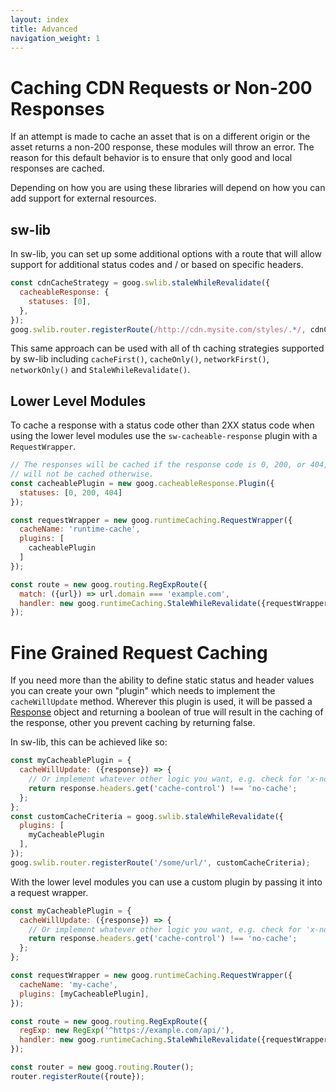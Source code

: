 ```yaml
---
layout: index
title: Advanced
navigation_weight: 1
---
```


# Caching CDN Requests or Non-200 Responses

If an attempt is made to cache an asset that is on a different origin or
the asset returns a non-200 response, these modules will throw an error. The
reason for this default behavior is to ensure that only good and local
responses are cached.

Depending on how you are using these libraries will depend on how you can add
support for external resources.

## sw-lib

In sw-lib, you can set up some additional options with a route that will allow
support for additional status codes and / or based on specific headers.

```javascript
const cdnCacheStrategy = goog.swlib.staleWhileRevalidate({
  cacheableResponse: {
    statuses: [0],
  },
});
goog.swlib.router.registerRoute(/http://cdn.mysite.com/styles/.*/, cdnCacheStrategy);
```

This same approach can be used with all of th caching strategies supported by
sw-lib including `cacheFirst()`, `cacheOnly()`, `networkFirst()`,
`networkOnly()` and `StaleWhileRevalidate()`.

## Lower Level Modules

To cache a response with a status code other than 2XX status code when using
the lower level modules use the `sw-cacheable-response` plugin with a
`RequestWrapper`.

```javascript
// The responses will be cached if the response code is 0, 200, or 404, and
// will not be cached otherwise.
const cacheablePlugin = new goog.cacheableResponse.Plugin({
  statuses: [0, 200, 404]
});

const requestWrapper = new goog.runtimeCaching.RequestWrapper({
  cacheName: 'runtime-cache',
  plugins: [
    cacheablePlugin
  ]
});

const route = new goog.routing.RegExpRoute({
  match: ({url}) => url.domain === 'example.com',
  handler: new goog.runtimeCaching.StaleWhileRevalidate({requestWrapper})
});
```

# Fine Grained Request Caching

If you need more than the ability to define static status and header values
you can create your own "plugin" which needs to implement the `cacheWillUpdate`
method. Wherever this plugin is used, it will be passed a
[Response](https://developer.mozilla.org/en-US/docs/Web/API/Response) object
and returning a boolean of true will result in the caching of the response,
other you prevent caching by returning false.

In sw-lib, this can be achieved like so:

```javascript
const myCacheablePlugin = {
  cacheWillUpdate: ({response}) => {
    // Or implement whatever other logic you want, e.g. check for 'x-no-sw: true'
    return response.headers.get('cache-control') !== 'no-cache';
  };
};
const customCacheCriteria = goog.swlib.staleWhileRevalidate({
  plugins: [
    myCacheablePlugin
  ],
});
goog.swlib.router.registerRoute('/some/url/', customCacheCriteria);
```

With the lower level modules you can use a custom plugin by passing it into
a request wrapper.

```javascript
const myCacheablePlugin = {
  cacheWillUpdate: ({response}) => {
    // Or implement whatever other logic you want, e.g. check for 'x-no-sw: true'
    return response.headers.get('cache-control') !== 'no-cache';
  };
};

const requestWrapper = new goog.runtimeCaching.RequestWrapper({
  cacheName: 'my-cache',
  plugins: [myCacheablePlugin],
});

const route = new goog.routing.RegExpRoute({
  regExp: new RegExp('^https://example.com/api/'),
  handler: new goog.runtimeCaching.StaleWhileRevalidate({requestWrapper}),
});

const router = new goog.routing.Router();
router.registerRoute({route});
```
